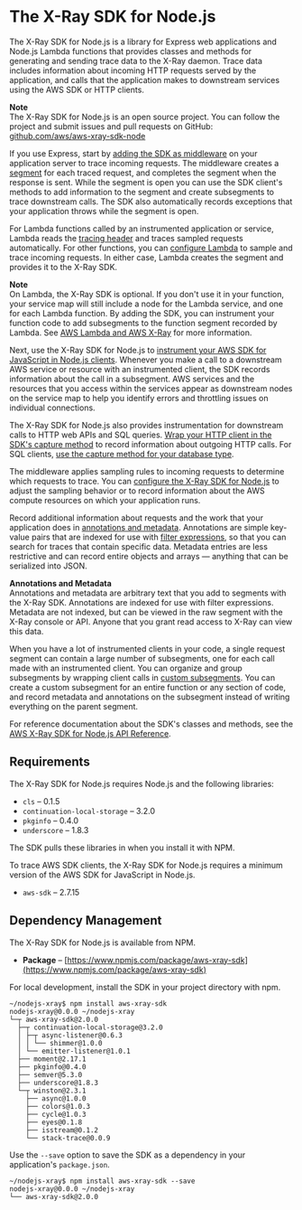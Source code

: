 # The X\-Ray SDK for Node\.js<a name="xray-sdk-nodejs"></a>

The X\-Ray SDK for Node\.js is a library for Express web applications and Node\.js Lambda functions that provides classes and methods for generating and sending trace data to the X\-Ray daemon\. Trace data includes information about incoming HTTP requests served by the application, and calls that the application makes to downstream services using the AWS SDK or HTTP clients\.

**Note**  
The X\-Ray SDK for Node\.js is an open source project\. You can follow the project and submit issues and pull requests on GitHub: [github\.com/aws/aws\-xray\-sdk\-node](https://github.com/aws/aws-xray-sdk-node)

If you use Express, start by [adding the SDK as middleware](xray-sdk-nodejs-middleware.md) on your application server to trace incoming requests\. The middleware creates a [segment](xray-concepts.md#xray-concepts-segments) for each traced request, and completes the segment when the response is sent\. While the segment is open you can use the SDK client's methods to add information to the segment and create subsegments to trace downstream calls\. The SDK also automatically records exceptions that your application throws while the segment is open\.

For Lambda functions called by an instrumented application or service, Lambda reads the [tracing header](xray-concepts.md#xray-concepts-tracingheader) and traces sampled requests automatically\. For other functions, you can [configure Lambda](xray-services-lambda.md) to sample and trace incoming requests\. In either case, Lambda creates the segment and provides it to the X\-Ray SDK\.

**Note**  
On Lambda, the X\-Ray SDK is optional\. If you don't use it in your function, your service map will still include a node for the Lambda service, and one for each Lambda function\. By adding the SDK, you can instrument your function code to add subsegments to the function segment recorded by Lambda\. See [AWS Lambda and AWS X\-Ray](xray-services-lambda.md) for more information\.

Next, use the X\-Ray SDK for Node\.js to [instrument your AWS SDK for JavaScript in Node\.js clients](xray-sdk-nodejs-awssdkclients.md)\. Whenever you make a call to a downstream AWS service or resource with an instrumented client, the SDK records information about the call in a subsegment\. AWS services and the resources that you access within the services appear as downstream nodes on the service map to help you identify errors and throttling issues on individual connections\.

The X\-Ray SDK for Node\.js also provides instrumentation for downstream calls to HTTP web APIs and SQL queries\. [Wrap your HTTP client in the SDK's capture method](xray-sdk-nodejs-httpclients.md) to record information about outgoing HTTP calls\. For SQL clients, [use the capture method for your database type](xray-sdk-nodejs-sqlclients.md)\.

The middleware applies sampling rules to incoming requests to determine which requests to trace\. You can [configure the X\-Ray SDK for Node\.js](xray-sdk-nodejs-configuration.md) to adjust the sampling behavior or to record information about the AWS compute resources on which your application runs\.

Record additional information about requests and the work that your application does in [annotations and metadata](xray-sdk-nodejs-segment.md)\. Annotations are simple key\-value pairs that are indexed for use with [filter expressions](xray-console-filters.md), so that you can search for traces that contain specific data\. Metadata entries are less restrictive and can record entire objects and arrays — anything that can be serialized into JSON\.

**Annotations and Metadata**  
Annotations and metadata are arbitrary text that you add to segments with the X\-Ray SDK\. Annotations are indexed for use with filter expressions\. Metadata are not indexed, but can be viewed in the raw segment with the X\-Ray console or API\. Anyone that you grant read access to X\-Ray can view this data\.

When you have a lot of instrumented clients in your code, a single request segment can contain a large number of subsegments, one for each call made with an instrumented client\. You can organize and group subsegments by wrapping client calls in [custom subsegments](xray-sdk-nodejs-subsegments.md)\. You can create a custom subsegment for an entire function or any section of code, and record metadata and annotations on the subsegment instead of writing everything on the parent segment\.

For reference documentation about the SDK's classes and methods, see the [AWS X\-Ray SDK for Node\.js API Reference](http://docs.aws.amazon.com//xray-sdk-for-nodejs/latest/reference)\.

## Requirements<a name="xray-sdk-nodejs-requirements"></a>

The X\-Ray SDK for Node\.js requires Node\.js and the following libraries:
+ `cls` – 0\.1\.5
+ `continuation-local-storage` – 3\.2\.0
+ `pkginfo` – 0\.4\.0
+ `underscore` – 1\.8\.3

The SDK pulls these libraries in when you install it with NPM\.

To trace AWS SDK clients, the X\-Ray SDK for Node\.js requires a minimum version of the AWS SDK for JavaScript in Node\.js\.
+ `aws-sdk` – 2\.7\.15

## Dependency Management<a name="xray-sdk-nodejs-dependencies"></a>

The X\-Ray SDK for Node\.js is available from NPM\.
+ **Package** – [https://www.npmjs.com/package/aws-xray-sdk](https://www.npmjs.com/package/aws-xray-sdk)

For local development, install the SDK in your project directory with npm\.

```
~/nodejs-xray$ npm install aws-xray-sdk
nodejs-xray@0.0.0 ~/nodejs-xray
└─┬ aws-xray-sdk@2.0.0
  ├─┬ continuation-local-storage@3.2.0
  │ ├─┬ async-listener@0.6.3
  │ │ └── shimmer@1.0.0
  │ └── emitter-listener@1.0.1
  ├── moment@2.17.1
  ├── pkginfo@0.4.0
  ├── semver@5.3.0
  ├── underscore@1.8.3
  └─┬ winston@2.3.1
    ├── async@1.0.0
    ├── colors@1.0.3
    ├── cycle@1.0.3
    ├── eyes@0.1.8
    ├── isstream@0.1.2
    └── stack-trace@0.0.9
```

Use the `--save` option to save the SDK as a dependency in your application's `package.json`\.

```
~/nodejs-xray$ npm install aws-xray-sdk --save
nodejs-xray@0.0.0 ~/nodejs-xray
└── aws-xray-sdk@2.0.0
```